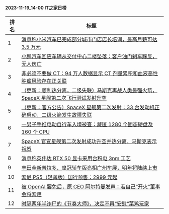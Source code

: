 #### 2023-11-19_14-00  IT之家日榜

| 排名 | 标题|
| --- | ---|
| 1 | [消息称小米汽车已完成部分城市门店店长培训，最高月薪可达 3.5 万元](https://www.ithome.com/0/733/489.htm) |
| 2 | [小鹏汽车回应车辆从交付中心二楼坠落：客户油门刹车踩反，无人伤亡](https://www.ithome.com/0/733/480.htm) |
| 3 | [非必须不要做 CT：94 万人数据显示 CT 剂量累积和血液恶性肿瘤风险存在正关联](https://www.ithome.com/0/733/458.htm) |
| 4 | [（更新：顺利热分离，二级失联）马斯克再战人类最强火箭，SpaceX 星舰第二次飞行测试发射升空](https://www.ithome.com/0/733/514.htm) |
| 5 | [（更新：官方公告）SpaceX 星舰第二次发射：33 台发动机正确启动，二级火箭发生故障失联](https://www.ithome.com/0/733/518.htm) |
| 6 | [一男子手推电动自行车入境被查：藏匿 1280 个固态硬盘及 160 个 CPU](https://www.ithome.com/0/733/524.htm) |
| 7 | [SpaceX 官宣星舰第二次发射成功升空并热分离，马斯克表示祝贺](https://www.ithome.com/0/733/520.htm) |
| 8 | [消息称英伟达 RTX 50 显卡采用台积电 3nm 工艺](https://www.ithome.com/0/733/515.htm) |
| 9 | [丰田全新普拉多、皇冠轿车版亮相广州车展，明年将陆续上市](https://www.ithome.com/0/733/504.htm) |
| 10 | [索尼 PS5（轻薄版）国行预售：2999 元起](https://www.ithome.com/0/733/479.htm) |
| 11 | [被 OpenAI 罢免后，原 CEO 阿尔特曼发声：若自己“开火”董事会将索赔](https://www.ithome.com/0/733/462.htm) |
| 12 | [时隔两年半诈尸的《节奏大师》，决定不再“安慰”菜鸡玩家](https://www.ithome.com/0/733/498.htm) |
